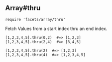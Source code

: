 ## Array#thru

    require 'facets/array/thru'

Fetch Values from a start index thru an end index.

    [1,2,3,4,5].thru(0,2)  #=> [1,2,3]
    [1,2,3,4,5].thru(2,4)  #=> [3,4,5]

    [1,2,3,4,5].thru(2)  #=> [1,2,3]
    [1,2,3,4,5].thru(4)  #=> [1,2,3,4,5]

